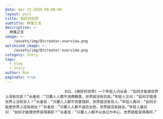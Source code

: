 ```yaml
---
date: Apr-23-2020 00:00:00
layout: post
title: 美好的世界
subtitle: 神寓之言
description: >-
  神寓之言
image: >-
    /assets/img/Qtcreator-overview.png
optimized_image: >-
    /assets/img/Qtcreator-overview.png
category: Story
tags:
  - blog
  - Story
author: Ron
paginate: true
---
```


							　　932，《美好的世界》一个年轻人问长者：“如何才能使世界上没有饥民？”长者说：“只要人人都不浪费粮食，世界就没有饥民。”年轻人又问：“如何才能使世界上没有穷人？”长者说：“只要人人都不贪婪钱财，世界就没有穷人。”年轻人再问：“如何才能使世界上没有妓女？”长者说：“只要人人都不迷恋女色，世界就没有妓女。”年轻人最后问：“如何才能使世界变得美好？”长者说：“只要人人都不以自己为中心，世界就能变得美好。”
							
							
						